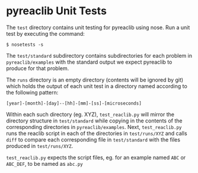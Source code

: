 # pyreaclib Unit Tests

The ```test``` directory contains unit testing for pyreaclib using nose. Run a unit test by executing the command:

```
$ nosetests -s
```

The ```test/standard``` subdirectory contains subdirectories for each problem in ```pyreaclib/examples``` with the standard output we expect pyreaclib to produce for that problem.

The ```runs``` directory is an empty directory (contents will be ignored by git) which holds the output of each unit test in a directory named according to the following pattern:

```
[year]-[month]-[day]--[hh]-[mm]-[ss]-[microseconds]
```

Within each such directory (eg. XYZ), ```test_reaclib.py``` will mirror the directory structure in ```test/standard``` while copying in the contents of the corresponding directories in ```pyreaclib/examples```. Next, ```test_reaclib.py``` runs the reaclib script in each of the directories in ```test/runs/XYZ``` and calls ```diff``` to compare each corresponding file in ```test/standard``` with the files produced in ```test/runs/XYZ```.

```test_reaclib.py``` expects the script files, eg. for an example named ```ABC``` or ```ABC_DEF```, to be named as ```abc.py```

  

